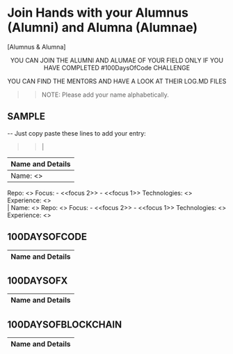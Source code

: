 # Join Hands with your Alumnus (Alumni) and Alumna (Alumnae)


[Alumnus & Alumna]
<p align="center">
	YOU CAN JOIN THE ALUMNI AND ALUMAE OF YOUR FIELD ONLY IF YOU HAVE COMPLETED #100DaysOfCode CHALLENGE
</p>
<p align="center">
	YOU CAN FIND THE MENTORS AND HAVE A LOOK AT THEIR LOG.MD FILES
</p>


>> NOTE: Please add your name alphabetically.

## SAMPLE 
-- Just copy paste these lines to add your entry:

>> | <your complete details>

| Name and Details
| -------------
| Name: <<your name>>
  Repo: <<your log file url>>
  Focus: 
  		- <<focus 2>>
  		- <<focus 1>>
  Technologies: <<Your technologies>>
  Experience: <<Share your experience>> 	
| Name: <<your name>>
  Repo: <<your log file url>>
  Focus: 
  		- <<focus 2>>
  		- <<focus 1>>
  Technologies: <<Your technologies>>
  Experience: <<Share your experience>>   	



## 100DAYSOFCODE
| Name and Details
| -------------




## 100DAYSOFX
| Name and Details
| -------------



## 100DAYSOFBLOCKCHAIN
| Name and Details
| -------------




